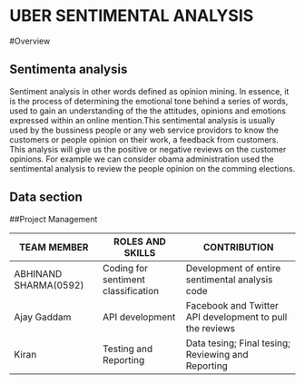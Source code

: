# UBER SENTIMENTAL ANALYSIS
#Overview

## Sentimenta analysis

  Sentiment analysis in other words defined as opinion mining. In essence, it is the process of determining the emotional tone behind a series of words, used to gain an understanding of the the attitudes, opinions and emotions expressed within an online mention.This sentimental analysis is usually used by the bussiness people or any web service providors to know the customers or people opinion on their work, a feedback from customers. This analysis will give us the positive or negative reviews on the customer opinions. For example we can consider obama administration used the sentimental analysis to review the people opinion on the comming elections.
## Data section

##Project Management
  

| TEAM MEMBER | ROLES AND SKILLS | CONTRIBUTION | 
|-------------|------------------|-------------------------------------------|
| ABHINAND SHARMA(0592) | Coding for sentiment classification | Development of entire sentimental analysis code |
|Ajay Gaddam | API development | Facebook and Twitter API development to pull the reviews|
|Kiran | Testing and Reporting | Data tesing; Final tesing; Reviewing and Reporting |
